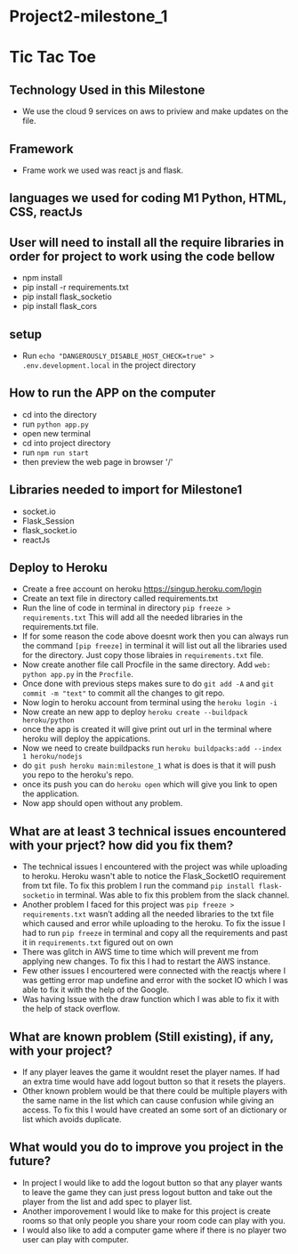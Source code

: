 # Project2-milestone_1

# Tic Tac Toe
## Technology Used in this Milestone
  - We use the cloud 9 services on aws to priview and make updates on the file.

## Framework 
  - Frame work we used was react js and flask.

## languages we used for coding M1 Python, HTML, CSS, reactJs

## User will need to install all the require libraries in order for project to work using the code bellow
  - npm install
  - pip install -r requirements.txt
  - pip install flask_socketio
  - pip install flask_cors

## setup
  - Run `echo "DANGEROUSLY_DISABLE_HOST_CHECK=true" > .env.development.local` in the project directory

## How to run the APP on the computer
 - cd into the directory
 - run `python app.py`
 - open new terminal 
 - cd into project directory
 - run `npm run start`
 - then preview the web page in browser '/'

## Libraries needed to import for Milestone1
  - socket.io
  - Flask_Session
  - flask_socket.io
  - reactJs

## Deploy to Heroku
 - Create a free account on heroku https://singup.heroku.com/login
 - Create an text file in directory called requirements.txt
 - Run the line of code in terminal in directory  `pip freeze > requirements.txt`  This will add all the needed libraries in the requirements.txt file.
 - If for some reason the code above doesnt work then you can always run the command `[pip freeze]` in terminal it will list out all the libraries used for the directory. Just copy those libraies in `requirements.txt` file.
 - Now create another file call Procfile in the same directory. Add `web: python app.py` in the `Procfile`.
 - Once done with previous steps makes sure to do `git add -A` and `git commit -m "text"` to commit all the changes to git repo.
 - Now login to heroku account from terminal using the `heroku login -i`
 - Now create an new app to deploy `heroku create --buildpack heroku/python`
 - once the app is created it will give print out url in the terminal where heroku will deploy the appications.
 - Now we need to create buildpacks run `heroku buildpacks:add --index 1 heroku/nodejs`
 - do `git push heroku main:milestone_1` what is does is that it will push you repo to the heroku's repo.
 - once its push you can do `heroku open` which will give you link to open the application.
 - Now app should open without any problem.

## What are at least 3 technical issues encountered with your prject? how did you fix them?
 - The technical issues I encountered with the project was while uploading to heroku. Heroku wasn't able to notice the Flask_SocketIO requirement from txt file. To fix this problem I run the command `pip install flask-socketio` in terminal. Was able to fix this problem from the slack channel.
 - Another problem I faced for this project was `pip freeze > requirements.txt` wasn’t adding all the needed libraries to the txt file which caused and error while uploading to the heroku. To fix the issue I had to run `pip freeze` in terminal and copy all the requirements and past it in `requirements.txt` figured out on own
 - There was glitch in AWS time to time which will prevent me from applying new changes. To fix this I had to restart the AWS instance.
 - Few other issues I encourtered were connected with the reactjs where I was getting error map undefine and error with the socket IO which I was able to fix it with the help of the Google.
 - Was having Issue with the draw function which I was able to fix it with the help of stack overflow.

## What are known problem (Still existing), if any, with your project?
  - If any player leaves the game it wouldnt reset the player names. If had an extra time would have add logout button so that it resets the players.
  - Other known problem would be that there could be multiple players with the same name in the list which can cause confusion while giving an access. To fix this I would have created an some sort of an dictionary or list which avoids duplicate.

## What would you do to improve you project in the future?
 - In project I would like to add the logout button so that any player wants to leave the game they can just press logout button and take out the player from the list and add spec to player list.
 - Another imporovement I would like to make for this project is create rooms so that only people you share your room code can play with you.
 - I would also like to add a computer game where if there is no player two user can play with computer.
 
 
 

